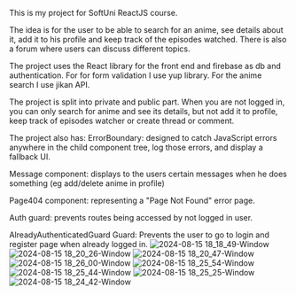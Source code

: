 This is my project for SoftUni ReactJS course.

The idea is for the user to be able to search for an anime, see details about it, add it to his profile and keep track of the episodes watched. There is also a forum where users can discuss different topics.

The project uses the React library for the front end and firebase as db and authentication. For for form validation I use yup library. For the anime search I use jikan API.

The project is split into private and public part. When you are not logged in, you can only search for anime and see its details, but not add it to profile, keep track of episodes watcher or create thread or comment.

The project also has: ErrorBoundary: designed to catch JavaScript errors anywhere in the child component tree, log those errors, and display a fallback UI.

Message component: displays to the users certain messages when he does something (eg add/delete anime in profile)

Page404 component: representing a "Page Not Found" error page.

Auth guard: prevents routes being accessed by not logged in user.

AlreadyAuthenticatedGuard Guard: Prevents the user to go to login and register page when already logged in.
![2024-08-15 18_18_49-Window](https://github.com/user-attachments/assets/1d8de431-287f-4e25-a617-faedb8dbfa8c)
![2024-08-15 18_20_26-Window](https://github.com/user-attachments/assets/7e8f01ae-3921-48cc-868b-8f871cb1c85a)
![2024-08-15 18_20_47-Window](https://github.com/user-attachments/assets/f6c05554-2ad4-4daa-9a69-f360a7b2a73c)
![2024-08-15 18_26_00-Window](https://github.com/user-attachments/assets/749bd637-cfb6-45eb-a72f-3b7a0d266dda)
![2024-08-15 18_25_54-Window](https://github.com/user-attachments/assets/d452b7eb-71a0-4e8a-8b81-5d932b5a1169)
![2024-08-15 18_25_44-Window](https://github.com/user-attachments/assets/a564d234-825d-4d97-a56e-f7ea65191b3c)
![2024-08-15 18_25_25-Window](https://github.com/user-attachments/assets/db5128b3-bff5-4875-a213-31b8752885af)
![2024-08-15 18_24_42-Window](https://github.com/user-attachments/assets/25ac6773-6498-4501-8856-28da0109e3da)
